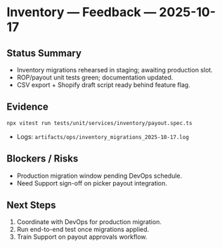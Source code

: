 # Inventory — Feedback — 2025-10-17

## Status Summary

- Inventory migrations rehearsed in staging; awaiting production slot.
- ROP/payout unit tests green; documentation updated.
- CSV export + Shopify draft script ready behind feature flag.

## Evidence

```bash
npx vitest run tests/unit/services/inventory/payout.spec.ts
```

- Logs: `artifacts/ops/inventory_migrations_2025-10-17.log`

## Blockers / Risks

- Production migration window pending DevOps schedule.
- Need Support sign-off on picker payout integration.

## Next Steps

1. Coordinate with DevOps for production migration.
2. Run end-to-end test once migrations applied.
3. Train Support on payout approvals workflow.
